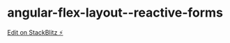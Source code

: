 # angular-flex-layout--reactive-forms

[Edit on StackBlitz ⚡️](https://stackblitz.com/edit/angular-flex-layout-practice-zdes9z)